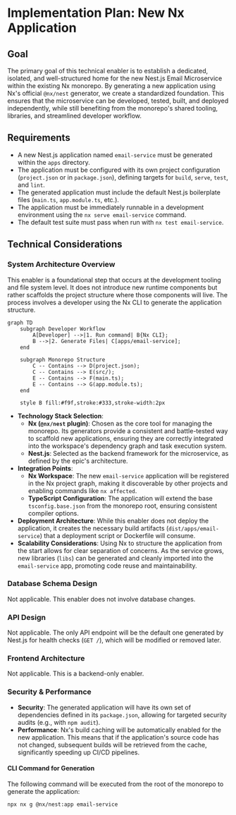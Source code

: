 # Implementation Plan: New Nx Application

## Goal

The primary goal of this technical enabler is to establish a dedicated, isolated, and well-structured home for the new Nest.js Email Microservice within the existing Nx monorepo. By generating a new application using Nx's official `@nx/nest` generator, we create a standardized foundation. This ensures that the microservice can be developed, tested, built, and deployed independently, while still benefiting from the monorepo's shared tooling, libraries, and streamlined developer workflow.

## Requirements

- A new Nest.js application named `email-service` must be generated within the `apps` directory.
- The application must be configured with its own project configuration (`project.json` or in `package.json`), defining targets for `build`, `serve`, `test`, and `lint`.
- The generated application must include the default Nest.js boilerplate files (`main.ts`, `app.module.ts`, etc.).
- The application must be immediately runnable in a development environment using the `nx serve email-service` command.
- The default test suite must pass when run with `nx test email-service`.

## Technical Considerations

### System Architecture Overview

This enabler is a foundational step that occurs at the development tooling and file system level. It does not introduce new runtime components but rather scaffolds the project structure where those components will live. The process involves a developer using the Nx CLI to generate the application structure.

```mermaid
graph TD
    subgraph Developer Workflow
        A[Developer] -->|1. Run command| B{Nx CLI};
        B -->|2. Generate Files| C[apps/email-service];
    end

    subgraph Monorepo Structure
        C -- Contains --> D(project.json);
        C -- Contains --> E(src/);
        E -- Contains --> F(main.ts);
        E -- Contains --> G(app.module.ts);
    end

    style B fill:#f9f,stroke:#333,stroke-width:2px
```

- **Technology Stack Selection**:
  - **Nx (`@nx/nest` plugin)**: Chosen as the core tool for managing the monorepo. Its generators provide a consistent and battle-tested way to scaffold new applications, ensuring they are correctly integrated into the workspace's dependency graph and task execution system.
  - **Nest.js**: Selected as the backend framework for the microservice, as defined by the epic's architecture.
- **Integration Points**:
  - **Nx Workspace**: The new `email-service` application will be registered in the Nx project graph, making it discoverable by other projects and enabling commands like `nx affected`.
  - **TypeScript Configuration**: The application will extend the base `tsconfig.base.json` from the monorepo root, ensuring consistent compiler options.
- **Deployment Architecture**: While this enabler does not deploy the application, it creates the necessary build artifacts (`dist/apps/email-service`) that a deployment script or Dockerfile will consume.
- **Scalability Considerations**: Using Nx to structure the application from the start allows for clear separation of concerns. As the service grows, new libraries (`libs`) can be generated and cleanly imported into the `email-service` app, promoting code reuse and maintainability.

### Database Schema Design

Not applicable. This enabler does not involve database changes.

### API Design

Not applicable. The only API endpoint will be the default one generated by Nest.js for health checks (`GET /`), which will be modified or removed later.

### Frontend Architecture

Not applicable. This is a backend-only enabler.

### Security & Performance

- **Security**: The generated application will have its own set of dependencies defined in its `package.json`, allowing for targeted security audits (e.g., with `npm audit`).
- **Performance**: Nx's build caching will be automatically enabled for the new application. This means that if the application's source code has not changed, subsequent builds will be retrieved from the cache, significantly speeding up CI/CD pipelines.

#### CLI Command for Generation

The following command will be executed from the root of the monorepo to generate the application:

```sh
npx nx g @nx/nest:app email-service
```
